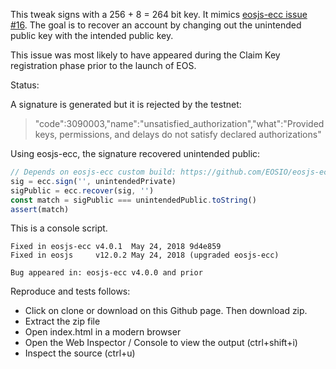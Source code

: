 
This tweak signs with a 256 + 8 = 264 bit key.  It mimics
[eosjs-ecc issue #16](https://github.com/EOSIO/eosjs-ecc/issues/16).  The goal
is to recover an account by changing out the unintended public key with the
intended public key.

This issue was most likely to have appeared during the Claim Key registration
phase prior to the launch of EOS.

Status:

A signature is generated but it is rejected by the testnet:
> "code":3090003,"name":"unsatisfied_authorization","what":"Provided keys, permissions, and delays do not satisfy declared authorizations"

Using eosjs-ecc, the signature recovered unintended public:
```js
// Depends on eosjs-ecc custom build: https://github.com/EOSIO/eosjs-ecc/pull/22
sig = ecc.sign('', unintendedPrivate)
sigPublic = ecc.recover(sig, '')
const match = sigPublic === unintendedPublic.toString()
assert(match)
```

This is a console script.

```
Fixed in eosjs-ecc v4.0.1  May 24, 2018 9d4e859
Fixed in eosjs     v12.0.2 May 24, 2018 (upgraded eosjs-ecc)

Bug appeared in: eosjs-ecc v4.0.0 and prior
```

Reproduce and tests follows:

* Click on clone or download on this Github page. Then download zip.
* Extract the zip file
* Open index.html in a modern browser
* Open the Web Inspector / Console to view the output (ctrl+shift+i)
* Inspect the source (ctrl+u)
